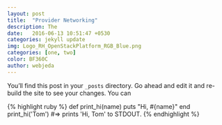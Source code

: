 ```yaml
---
layout: post
title:  "Provider Networking"
description: The
date:   2016-06-13 10:51:47 +0530
categories: jekyll update
img: Logo_RH_OpenStackPlatform_RGB_Blue.png
categories: [one, two]
color: BF360C
author: webjeda
---
```

You’ll find this post in your `_posts` directory. Go ahead and edit it and re-build the site to see your changes. You can 

{% highlight ruby %}
def print_hi(name)
  puts "Hi, #{name}"
end
print_hi('Tom')
#=> prints 'Hi, Tom' to STDOUT.
{% endhighlight %}

